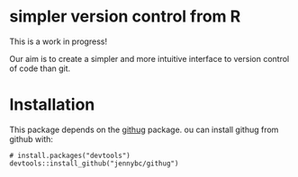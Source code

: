 # simpler version control from R

This is a work in progress!

Our aim is to create a simpler and more intuitive interface to version control of code than git.


# Installation

This package depends on the [githug](https://github.com/jennybc/githug) package. ou can install githug from github with:

```
# install.packages("devtools")
devtools::install_github("jennybc/githug")
```
